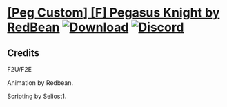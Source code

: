 # [\[Peg Custom\] \[F\] Pegasus Knight by RedBean](https://github.com/Klokinator/FE-Repo/tree/main/Battle%20Animations/Mounted%20-%20Pegs,%20Wyverns,%20Griffons/%5BPeg%20Custom%5D%20%5BF%5D%20Pegasus%20Knight%20by%20RedBean) [![Download](https://img.shields.io/badge/Download--red?style=social&logo=github)](https://minhaskamal.github.io/DownGit/#/home?url=https://github.com/Klokinator/FE-Repo/tree/main/Battle%20Animations/Mounted%20-%20Pegs,%20Wyverns,%20Griffons/%5BPeg%20Custom%5D%20%5BF%5D%20Pegasus%20Knight%20by%20RedBean) [![Discord](https://img.shields.io/badge/Discord--blue?style=social&logo=discord)](https://discord.gg/C7VNGnyTPA)



## Credits

F2U/F2E

Animation by Redbean.

Scripting by Seliost1.

